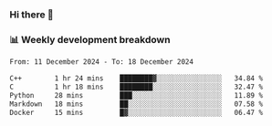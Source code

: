 ### Hi there 👋

### 📊 Weekly development breakdown
<!--START_SECTION:waka-->

```txt
From: 11 December 2024 - To: 18 December 2024

C++        1 hr 24 mins    ████████▓░░░░░░░░░░░░░░░░   34.84 %
C          1 hr 18 mins    ████████░░░░░░░░░░░░░░░░░   32.47 %
Python     28 mins         ███░░░░░░░░░░░░░░░░░░░░░░   11.89 %
Markdown   18 mins         ██░░░░░░░░░░░░░░░░░░░░░░░   07.58 %
Docker     15 mins         █▓░░░░░░░░░░░░░░░░░░░░░░░   06.47 %
```

<!--END_SECTION:waka-->
